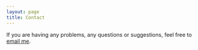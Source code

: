 ```yaml
---
layout: page
title: Contact
---
```


If you are having any problems, any questions or suggestions, feel free to [email me](mailto:trisha.ranjan@gmail.com).
